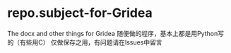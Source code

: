 # repo.subject-for-Gridea
The docx and other things for Gridea
随便做的程序，基本上都是用Python写的（有些用C）
仅做保存之用，有问题请在Issues中留言
